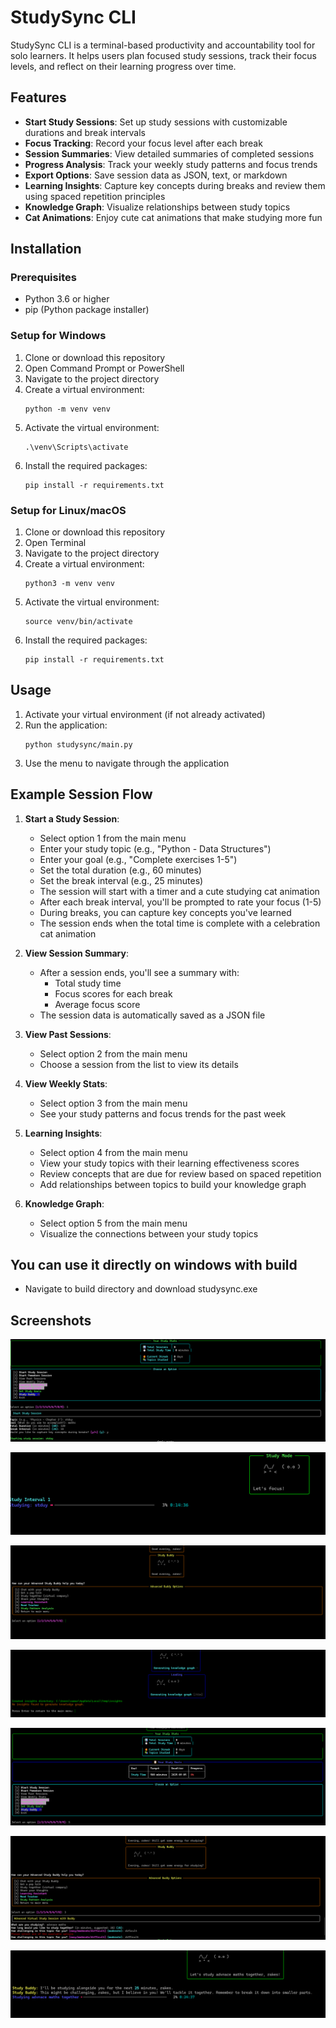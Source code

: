 # StudySync CLI

StudySync CLI is a terminal-based productivity and accountability tool for solo learners. It helps users plan focused study sessions, track their focus levels, and reflect on their learning progress over time.

## Features

- **Start Study Sessions**: Set up study sessions with customizable durations and break intervals
- **Focus Tracking**: Record your focus level after each break
- **Session Summaries**: View detailed summaries of completed sessions
- **Progress Analysis**: Track your weekly study patterns and focus trends
- **Export Options**: Save session data as JSON, text, or markdown
- **Learning Insights**: Capture key concepts during breaks and review them using spaced repetition principles
- **Knowledge Graph**: Visualize relationships between study topics
- **Cat Animations**: Enjoy cute cat animations that make studying more fun

## Installation

### Prerequisites

- Python 3.6 or higher
- pip (Python package installer)

### Setup for Windows

1. Clone or download this repository
2. Open Command Prompt or PowerShell
3. Navigate to the project directory
4. Create a virtual environment:
   ```
   python -m venv venv
   ```
5. Activate the virtual environment:
   ```
   .\venv\Scripts\activate
   ```
6. Install the required packages:
   ```
   pip install -r requirements.txt
   ```

### Setup for Linux/macOS

1. Clone or download this repository
2. Open Terminal
3. Navigate to the project directory
4. Create a virtual environment:
   ```
   python3 -m venv venv
   ```
5. Activate the virtual environment:
   ```
   source venv/bin/activate
   ```
6. Install the required packages:
   ```
   pip install -r requirements.txt
   ```

## Usage

1. Activate your virtual environment (if not already activated)
2. Run the application:
   ```
   python studysync/main.py
   ```
3. Use the menu to navigate through the application

## Example Session Flow

1. **Start a Study Session**:
   - Select option 1 from the main menu
   - Enter your study topic (e.g., "Python - Data Structures")
   - Enter your goal (e.g., "Complete exercises 1-5")
   - Set the total duration (e.g., 60 minutes)
   - Set the break interval (e.g., 25 minutes)
   - The session will start with a timer and a cute studying cat animation
   - After each break interval, you'll be prompted to rate your focus (1-5)
   - During breaks, you can capture key concepts you've learned
   - The session ends when the total time is complete with a celebration cat animation

2. **View Session Summary**:
   - After a session ends, you'll see a summary with:
     - Total study time
     - Focus scores for each break
     - Average focus score
   - The session data is automatically saved as a JSON file

3. **View Past Sessions**:
   - Select option 2 from the main menu
   - Choose a session from the list to view its details

4. **View Weekly Stats**:
   - Select option 3 from the main menu
   - See your study patterns and focus trends for the past week

5. **Learning Insights**:
   - Select option 4 from the main menu
   - View your study topics with their learning effectiveness scores
   - Review concepts that are due for review based on spaced repetition
   - Add relationships between topics to build your knowledge graph

6. **Knowledge Graph**:
   - Select option 5 from the main menu
   - Visualize the connections between your study topics

## You can use it directly on windows with build 
   - Navigate to build directory and download studysync.exe
  
## Screenshots

![image](assets/1.png)

![image](assets/2.png)

![image](assets/3.png)

![image](assets/4.png)

![image](assets/5.png)

![image](assets/6.png)

![image](assets/7.png)